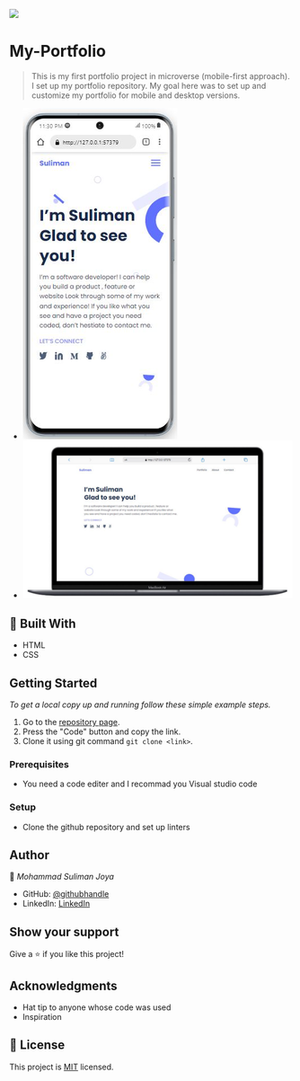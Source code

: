 
![](https://img.shields.io/badge/Microverse-blueviolet)

# My-Portfolio

> This is my first portfolio project in microverse (mobile-first approach).
  I set up my portfolio repository. My goal here was to set up and customize my portfolio for mobile and desktop versions.

- ![screenshot](/images/Mobile-viewe.JPG)
- ![screenshot](/images/Desktop-viewe.JPG)

## :hammer: Built With

- HTML
- CSS

## Getting Started

*To get a local copy up and running follow these simple example steps.*

1. Go to the [repository page](https://github.com/SulimanJoya/My-Portfolio).
2. Press the "Code" button and copy the link.
3. Clone it using git command `git clone <link>`.

### Prerequisites
- You need a code editer and I recommad you Visual studio code

### Setup
- Clone the github repository and set up linters

## Author

👤 *Mohammad Suliman Joya*

- GitHub: [@githubhandle](https://github.com/SulimanJoya)
- LinkedIn: [LinkedIn](https://www.linkedin.com/in/sjoya66/)

## Show your support

Give a ⭐ if you like this project!

## Acknowledgments

- Hat tip to anyone whose code was used
- Inspiration


## 📝 License

This project is [MIT](./MIT.md) licensed.
